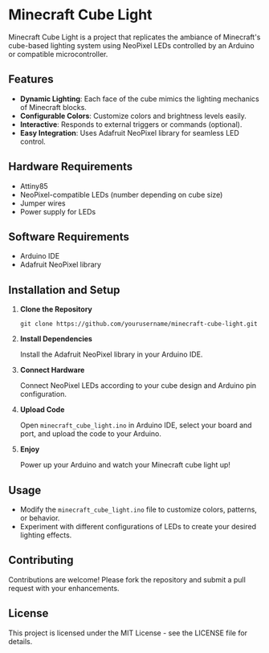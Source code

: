 
# Minecraft Cube Light

Minecraft Cube Light is a project that replicates the ambiance of Minecraft's cube-based lighting system using NeoPixel LEDs controlled by an Arduino or compatible microcontroller.

## Features

-   **Dynamic Lighting**: Each face of the cube mimics the lighting mechanics of Minecraft blocks.
-   **Configurable Colors**: Customize colors and brightness levels easily.
-   **Interactive**: Responds to external triggers or commands (optional).
-   **Easy Integration**: Uses Adafruit NeoPixel library for seamless LED control.

## Hardware Requirements

-   Attiny85 
-   NeoPixel-compatible LEDs (number depending on cube size)
-   Jumper wires
-   Power supply for LEDs

## Software Requirements

-   Arduino IDE
-   Adafruit NeoPixel library

## Installation and Setup

1.  **Clone the Repository**
    
    `git clone https://github.com/yourusername/minecraft-cube-light.git` 
    
2.  **Install Dependencies**
    
    Install the Adafruit NeoPixel library in your Arduino IDE.
    
3.  **Connect Hardware**
    
    Connect NeoPixel LEDs according to your cube design and Arduino pin configuration.
    
4.  **Upload Code**
    
    Open `minecraft_cube_light.ino` in Arduino IDE, select your board and port, and upload the code to your Arduino.
    
5.  **Enjoy**
    
    Power up your Arduino and watch your Minecraft cube light up!
    

## Usage

-   Modify the `minecraft_cube_light.ino` file to customize colors, patterns, or behavior.
-   Experiment with different configurations of LEDs to create your desired lighting effects.

## Contributing

Contributions are welcome! Please fork the repository and submit a pull request with your enhancements.

## License

This project is licensed under the MIT License - see the LICENSE file for details.
